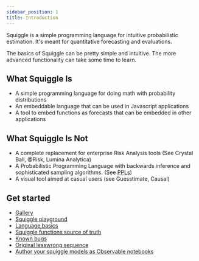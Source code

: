 ```yaml
---
sidebar_position: 1
title: Introduction
---
```


Squiggle is a simple programming language for intuitive probabilistic estimation. It's meant for quantitative forecasting and evaluations.

The basics of Squiggle can be pretty simple and intuitive. The more advanced functionality can take some time to learn.

## What Squiggle Is

- A simple programming language for doing math with probability distributions
- An embeddable language that can be used in Javascript applications
- A tool to embed functions as forecasts that can be embedded in other applications

## What Squiggle Is Not

- A complete replacement for enterprise Risk Analysis tools (See Crystal Ball, @Risk, Lumina Analytica)
- A Probabilistic Programming Language with backwards inference and sophisticated sampling algorithms. (See [PPLs](https://en.wikipedia.org/wiki/Probabilistic_programming))
- A visual tool aimed at casual users (see Guesstimate, Causal)

## Get started

- [Gallery](./Discussions/Gallery)
- [Squiggle playground](/playground)
- [Language basics](./Guides/Language)
- [Squiggle functions source of truth](./Guides/Functions)
- [Known bugs](./Discussions/Bugs)
- [Original lesswrong sequence](https://www.lesswrong.com/s/rDe8QE5NvXcZYzgZ3)
- [Author your squiggle models as Observable notebooks](https://observablehq.com/@hazelfire/squiggle)
